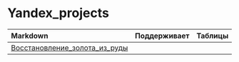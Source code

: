 # Yandex_projects
| Markdown | Поддерживает | Таблицы |
| :-------------------- | ---------------------: |:---------------------------:|
| [Восстановление_золота_из_руды](https://github.com/2bearshivefiving/Yandex_projects/blob/main/Восстановление_золота_из_руды/Восстановление_золота_из_руды.ipynb "Заголовок ссылки")
